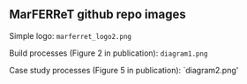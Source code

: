 ## MarFERReT github repo images

Simple logo: `marferret_logo2.png`

Build processes (Figure 2 in publication):  `diagram1.png`

Case study processes (Figure 5 in publication): `diagram2.png'
